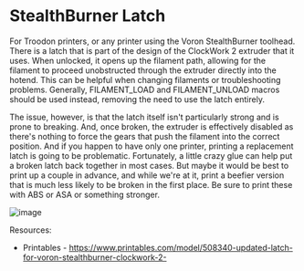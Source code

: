 # StealthBurner Latch
For Troodon printers, or any printer using the Voron StealthBurner toolhead. There is a latch that is part of the design of the ClockWork 2 extruder that it uses.
When unlocked, it opens up the filament path, allowing for the filament to proceed unobstructed through the extruder directly into the hotend. This can be helpful when changing filaments or troubleshooting problems. 
Generally, FILAMENT_LOAD and FILAMENT_UNLOAD macros should be used instead, removing the need to use the latch entirely.

The issue, however, is that the latch itself isn't particularly strong and is prone to breaking. And, once broken, the extruder is effectively disabled as there's nothing to force the gears that push the filament into the correct position. 
And if you happen to have only one printer, printing a replacement latch is going to be problematic. Fortunately, a little crazy glue can help put a broken latch back together in most cases. But maybe it would be 
best to print up a couple in advance, and while we're at it, print a beefier version that is much less likely to be broken in the first place. Be sure to print these with ABS or ASA or something stronger.

![image](https://github.com/500Foods/WelcomeToTroodon/assets/41052272/61d527ae-df1a-432f-866d-489bb2ecdcd9)

Resources:
- Printables - https://www.printables.com/model/508340-updated-latch-for-voron-stealthburner-clockwork-2-
